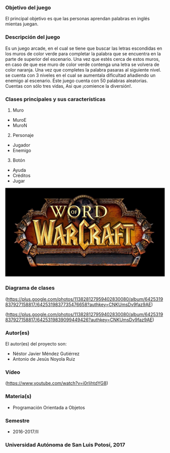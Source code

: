 ### Objetivo del juego
El principal objetivo es que las personas aprendan palabras en inglés mientas juegan.


### Descripción del juego

Es un juego arcade, en el cual se tiene que buscar las letras escondidas en los muros de color verde para completar
la palabra que se encuentra en la parte de superior del escenario. Una vez que estés cerca de estos muros, en caso de
que ese muro de color verde contenga una letra se volvera de color naranja.
Una vez que completes la palabra pasaras al siguiente nivel. se cuenta con 3 niveles en el cual se aumentala dificultad
añadiendo un enemigo al escenario.
Éste juego cuenta con 50 palabras aleatorias.
Cuentas con sólo tres vidas, Asi que ¡comience la diversión!.


### Clases principales y sus características
1. Muro
- MuroE
- MuroN

2. Personaje
- Jugador
- Enemigo

3. Botón
- Ayuda
- Créditos 
- Jugar

![GitHub Logo](2408.jpg)

### Diagrama de clases
(https://plus.google.com/photos/113828127959402830080/album/6425319837927158817/6425319837735476658?authkey=CNKUmsDv9faz9AE)

(https://plus.google.com/photos/113828127959402830080/album/6425319837927158817/6425319839099449426?authkey=CNKUmsDv9faz9AE)

### Autor(es)
El autor(es) del proyecto son:
- Néstor Javier Méndez Gutiérrez
- Antonio de Jesús Noyola Ruiz
### Vídeo
(https://www.youtube.com/watch?v=i0rIihtdYG8)
### Materia(s)
- Programación Orientada a Objetos

### Semestre
- 2016-2017/II

### Universidad Autónoma de San Luis Potosí, 2017
